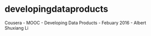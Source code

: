 # developingdataproducts
Cousera - MOOC - Developing Data Products - Febuary 2016 - Albert Shuxiang Li
